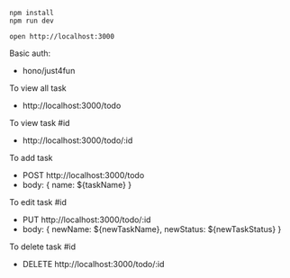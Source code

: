 ```
npm install
npm run dev
```

```
open http://localhost:3000
```

Basic auth:

- hono/just4fun

To view all task

- http://localhost:3000/todo

To view task #id

- http://localhost:3000/todo/:id

To add task

- POST http://localhost:3000/todo
- body: { name: ${taskName} }

To edit task #id

- PUT http://localhost:3000/todo/:id
- body: { newName: ${newTaskName}, newStatus: ${newTaskStatus} }

To delete task #id

- DELETE http://localhost:3000/todo/:id
